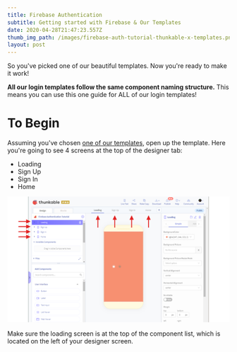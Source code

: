 ```yaml
---
title: Firebase Authentication
subtitle: Getting started with Firebase & Our Templates
date: 2020-04-28T21:47:23.557Z
thumb_img_path: /images/firebase-auth-tutorial-thunkable-x-templates.png
layout: post
---
```

So you've picked one of our beautiful templates. Now you're ready to make it work!

**All our login templates follow the same component naming structure.** This means you can use this one guide for ALL of our login templates!

# To Begin

Assuming you've chosen [one of our templates](/portfolio), open up the template. Here you're going to see 4 screens at the top of the designer tab:

* Loading
* Sign Up
* Sign In
* Home

![Step 1](/images/step-1.png)

Make sure the loading screen is at the top of the component list, which is located on the left of your designer screen.